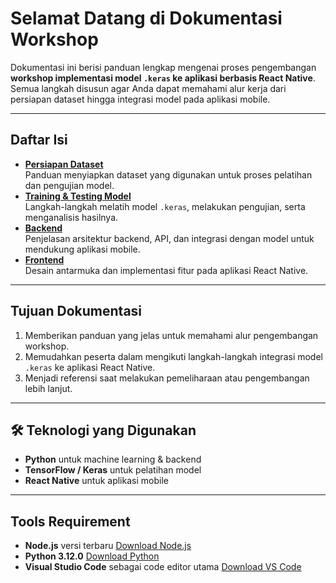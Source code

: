 # Selamat Datang di Dokumentasi Workshop

Dokumentasi ini berisi panduan lengkap mengenai proses pengembangan **workshop implementasi model `.keras` ke aplikasi berbasis React Native**.  
Semua langkah disusun agar Anda dapat memahami alur kerja dari persiapan dataset hingga integrasi model pada aplikasi mobile.

---

## Daftar Isi

- **[Persiapan Dataset](001-dataset.md)**  
  Panduan menyiapkan dataset yang digunakan untuk proses pelatihan dan pengujian model.
- **[Training & Testing Model](002-TraningTesting.md)**  
  Langkah-langkah melatih model `.keras`, melakukan pengujian, serta menganalisis hasilnya.
- **[Backend](003-backend.md)**  
  Penjelasan arsitektur backend, API, dan integrasi dengan model untuk mendukung aplikasi mobile.
- **[Frontend](004-frontend.md)**  
  Desain antarmuka dan implementasi fitur pada aplikasi React Native.

---

## Tujuan Dokumentasi

1. Memberikan panduan yang jelas untuk memahami alur pengembangan workshop.
2. Memudahkan peserta dalam mengikuti langkah-langkah integrasi model `.keras` ke aplikasi React Native.
3. Menjadi referensi saat melakukan pemeliharaan atau pengembangan lebih lanjut.

---

## 🛠 Teknologi yang Digunakan

- **Python** untuk machine learning & backend
- **TensorFlow / Keras** untuk pelatihan model
- **React Native** untuk aplikasi mobile

---

## Tools Requirement

- **Node.js** versi terbaru [Download Node.js](https://nodejs.org/)
- **Python 3.12.0** [Download Python](https://www.python.org/downloads/release/python-3120/)
- **Visual Studio Code** sebagai code editor utama [Download VS Code](https://code.visualstudio.com/)

